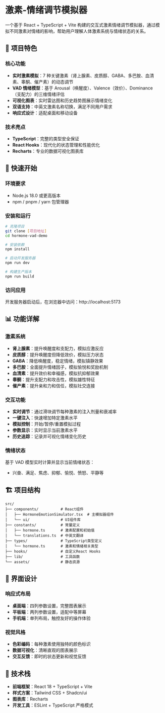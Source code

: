 # 激素-情绪调节模拟器

一个基于 React + TypeScript + Vite 构建的交互式激素情绪调节模拟器，通过模拟不同激素对情绪的影响，帮助用户理解人体激素系统与情绪状态的关系。

## 🎯 项目特色

### 核心功能

- **实时激素模拟**：7 种关键激素（肾上腺素、皮质醇、GABA、多巴胺、血清素、睾酮、催产素）的动态调节
- **VAD 情绪模型**：基于 Arousal（唤醒度）、Valence（效价）、Dominance（支配力）的三维情绪评估
- **可视化图表**：实时雷达图和历史趋势图展示情绪变化
- **双语支持**：中英文激素名称切换，满足不同用户需求
- **响应式设计**：适配桌面和移动设备

### 技术亮点

- **TypeScript**：完整的类型安全保证
- **React Hooks**：现代化的状态管理和性能优化
- **Recharts**：专业的数据可视化图表库

## 🚀 快速开始

### 环境要求

- Node.js 18.0 或更高版本
- npm / pnpm / yarn 包管理器

### 安装和运行

```bash
# 克隆项目
git clone [项目地址]
cd hormone-vad-demo

# 安装依赖
npm install

# 启动开发服务器
npm run dev

# 构建生产版本
npm run build
```

### 访问应用

开发服务器启动后，在浏览器中访问：http://localhost:5173

## 📊 功能详解

### 激素系统

- **肾上腺素**：提升唤醒度和支配力，模拟应激反应
- **皮质醇**：提升唤醒度但降低效价，模拟压力状态
- **GABA**：降低唤醒度，稳定情绪，模拟镇静效果
- **多巴胺**：全面提升情绪因子，模拟愉悦和奖励机制
- **血清素**：提升效价和幸福感，模拟抗抑郁效果
- **睾酮**：提升支配力和攻击性，模拟雄性特征
- **催产素**：提升亲和力和信任，模拟社交连接

### 交互功能

- **实时调节**：通过滑块调节每种激素的注入剂量和衰减率
- **一键注入**：快速增加特定激素水平
- **模拟控制**：开始/暂停/重置模拟过程
- **参数显示**：实时显示当前激素水平
- **历史追踪**：记录并可视化情绪变化历史

### 情绪状态

基于 VAD 模型实时计算并显示当前情绪状态：

- 兴奋、满足、焦虑、抑郁、愉悦、愤怒、平静等

## 🏗️ 项目结构

```
src/
├── components/          # React组件
│   ├── HormoneEmotionSimulator.tsx  # 主模拟器组件
│   └── ui/              # UI组件库
├── constants/           # 常量定义
│   ├── hormone.ts       # 激素配置和初始值
│   └── translations.ts  # 中英文翻译
├── types/               # TypeScript类型定义
│   └── hormone.ts       # 激素和情绪相关类型
├── hooks/               # 自定义React Hooks
├── lib/                 # 工具函数
└── assets/              # 静态资源
```

## 🎨 界面设计

### 响应式布局

- **桌面端**：四列参数设置，完整图表展示
- **平板端**：两列参数设置，适配中等屏幕
- **手机端**：单列布局，触控友好的操作体验

### 视觉风格

- **色彩编码**：每种激素使用独特的颜色标识
- **数据可视化**：清晰直观的图表展示
- **交互反馈**：即时的状态更新和视觉反馈

## 🔧 技术栈

- **前端框架**：React 18 + TypeScript + Vite
- **样式方案**：Tailwind CSS + Shadcn/ui
- **图表库**：Recharts
- **开发工具**：ESLint + TypeScript 严格模式
